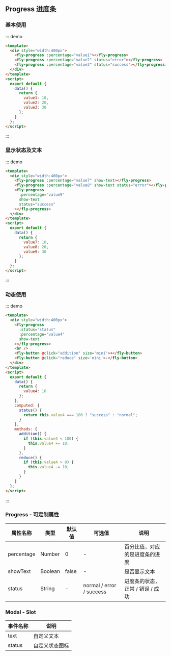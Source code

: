 <script>
module.exports =  {
        data(){
            return {
                value1:10,
                value2:20,
                value3:30,
                value4:10,
                value5:20,
                value6:30,
                value7:10,
                value8:20,
                value9:30
            }
        },
        computed:{
            status(){
                return this.value4 === 100 ? 'success':'normal'
            }
        },
        methods:{
            addition(){
                if(this.value4<100){
                    this.value4+=10
                }
            },
            reduce(){
                if(this.value4>0){
                    this.value4-=10
                }
            }
        }
    }
</script>

## Progress 进度条

### 基本使用

::: demo

```html
<template>
  <div style="width:400px">
    <fly-progress :percentage="value1"></fly-progress>
    <fly-progress :percentage="value2" status="error"></fly-progress>
    <fly-progress :percentage="value3" status="success"></fly-progress>
  </div>
</template>
<script>
  export default {
    data() {
      return {
        value1: 10,
        value2: 20,
        value3: 30
      };
    }
  };
</script>
```

:::

### 显示状态及文本

::: demo

```html
<template>
  <div style="width:400px">
    <fly-progress :percentage="value7" show-text></fly-progress>
    <fly-progress :percentage="value8" show-text status="error"></fly-progress>
    <fly-progress
      :percentage="value9"
      show-text
      status="success"
    ></fly-progress>
  </div>
</template>
<script>
  export default {
    data() {
      return {
        value7: 10,
        value8: 20,
        value9: 30
      };
    }
  };
</script>
```

:::

### 动态使用

::: demo

```html
<template>
  <div style="width:400px">
    <fly-progress
      :status="status"
      :percentage="value4"
      show-text
    ></fly-progress>
    <br />
    <fly-button @click="addition" size='mini'>+</fly-button>
    <fly-button @click="reduce" size='mini'>-</fly-button>
  </div>
</template>
<script>
  export default {
    data() {
      return {
        value4: 10
      };
    },
    computed: {
      status() {
        return this.value4 === 100 ? "success" : "normal";
      }
    },
    methods: {
      addition() {
        if (this.value4 < 100) {
          this.value4 += 10;
        }
      },
      reduce() {
        if (this.value4 > 0) {
          this.value4 -= 10;
        }
      }
    }
  };
</script>
```

:::

### Progress - 可定制属性

| 属性名称   | 类型    | 默认值 | 可选值                   | 说明                             |
| ---------- | ------- | ------ | ------------------------ | -------------------------------- |
| percentage | Number  | 0      | -                        | 百分比值，对应的是进度条的进度   |
| showText   | Boolean | false  | -                        | 是否显示文本                     |
| status     | String  | -      | normal / error / success | 进度条的状态，正常 / 错误 / 成功 |

### Modal - Slot

| 事件名称 | 说明           |
| -------- | -------------- |
| text     | 自定义文本     |
| status   | 自定义状态图标 |

